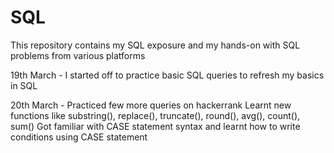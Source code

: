 # SQL
This repository contains my SQL exposure and my hands-on with SQL problems from various platforms

19th March - I started off to practice basic SQL queries to refresh my basics in SQL 

20th March - Practiced few more queries on hackerrank
Learnt new functions like substring(), replace(), truncate(), round(), avg(), count(), sum()
Got familiar with  CASE statement syntax and learnt how to write conditions using CASE statement 

